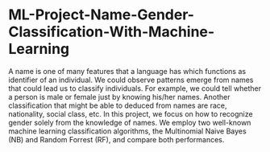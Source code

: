 # ML-Project-Name-Gender-Classification-With-Machine-Learning
A name is one of many features that a language has which functions as identifier of an individual. We could observe patterns emerge from names that could lead us to classify individuals. For example, we could tell whether a person is male or female just by knowing his/her names. Another classification that might be able to deduced from names are race, nationality, social class, etc. In this project, we focus on how to recognize gender solely from the knowledge of names. We employ two well-known machine learning classification algorithms, the Multinomial Naive Bayes (NB) and Random Forrest (RF), and compare both performances.
